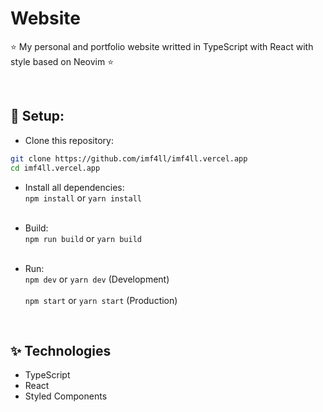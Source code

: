 # Website
⭐ My personal and portfolio website writted in TypeScript with React with style based on Neovim ⭐

&nbsp;
## 🔧 Setup:
- Clone this repository:<br>
```bash
git clone https://github.com/imf4ll/imf4ll.vercel.app
cd imf4ll.vercel.app
```

- Install all dependencies:<br>
`npm install` or `yarn install`<br><br>

- Build:<br>
`npm run build` or `yarn build`<br><br>

- Run:<br>
`npm dev` or `yarn dev` (Development)<br><br>
`npm start` or `yarn start` (Production)

&nbsp;
## ✨ Technologies
- TypeScript
- React
- Styled Components
